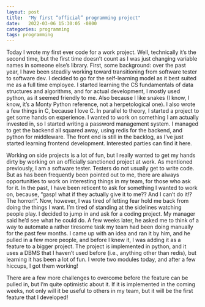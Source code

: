 ```yaml
---
layout: post
title:  "My first “official” programming project"
date:   2022-03-06 15:30:05 -0800
categories: programming
tags: programming
---
```



Today I wrote my first ever code for a work project. Well, technically it’s the second time, but the first time doesn’t count as I was just changing variable names in someone else’s library. First, some background: over the past year, I have been steadily working toward transitioning from software tester to software dev. I decided to go for the self-learning model as it best suited me as a full time employee. I started learning the CS fundamentals of data structures and algorithms, and for actual development, I mostly used python, as it seemed friendly to me. Also because I like snakes (I know, I know, it’s a Monty Python reference, not a herpetological one). I also wrote a few things in C, because I love C. In parallel to theory, I started a project to get some hands on experience. I wanted to work on something I am actually invested in, so I started writing a password management system. I managed to get the backend all squared away, using redis for the backend, and python for middleware. The front end is still in the backlog, as I’ve just started learning frontend development. Interested parties can find it here.

Working on side projects is a lot of fun, but I really wanted to get my hands dirty by working on an officially sanctioned project at work. As mentioned previously, I am a software tester. Testers do not usually get to write code. But as has been frequently been pointed out to me, there are always opportunities to work on interesting things in my team, for those who ask for it. In the past, I have been reticent to ask for something I wanted to work on, because, “gasp! what if they actually give it to me?? And I can’t do it!? The horror!”. Now, however, I was tired of letting fear hold me back from doing the things I want. I’m tired of standing at the sidelines watching people play. I decided to jump in and ask for a coding project. My manager said he’d see what he could do. A few weeks later, he asked me to think of a way to automate a rather tiresome task my team had been doing manually for the past few months. I came up with an idea and ran it by him, and he pulled in a few more people, and before I knew it, I was adding it as a feature to a bigger project. The project is implemented in python, and it uses a DBMS that I haven’t used before (i.e., anything other than redis), but learning it has been a lot of fun. I wrote two modules today, and after a few hiccups, I got them working!

There are a few more challenges to overcome before the feature can be pulled in, but I’m quite optimistic about it. If it is implemented in the coming weeks, not only will it be useful to others in my team, but it will be the first feature that I developed!

